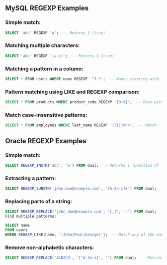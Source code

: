 
## MySQL REGEXP Examples
### Simple match:
```sql
SELECT 'abc' REGEXP 'a';  -- Returns 1 (true)
```

### Matching multiple characters:
```sql
SELECT 'abc' REGEXP '[a-c]';  -- Returns 1 (true)
```

### Matching a pattern in a column:
```sql
SELECT * FROM users WHERE name REGEXP '^J.*';  -- Names starting with 'J'
```

### Pattern matching using LIKE and REGEXP comparison:
```sql
SELECT * FROM products WHERE product_code REGEXP '[0-9]';  -- Rows with a digit in product_code
```

### Match case-insensitive patterns:
```sql
SELECT * FROM employees WHERE last_name REGEXP '(?i)john';  -- Match 'john', 'John', etc.
```


## Oracle REGEXP Examples
### Simple match:
```sql
SELECT REGEXP_INSTR('abc', 'a') FROM dual;  -- Returns 1 (position of 'a')
```

### Extracting a pattern:
```sql
SELECT REGEXP_SUBSTR('john.doe@example.com', '[A-Za-z]+') FROM dual;  -- Returns 'john'
```

### Replacing parts of a string:

```sql
SELECT REGEXP_REPLACE('john_doe@example.com', '[_]', '-') FROM dual;  -- Replace underscore with a hyphen
Find multiple patterns:
```

```sql
SELECT name
FROM users
WHERE REGEXP_LIKE(name, '(John|Paul|George)');  -- Match any of the names
```

### Remove non-alphabetic characters:
```sql
SELECT REGEXP_REPLACE('A1B2C3', '[^A-Za-z]', '') FROM dual;  -- Returns 'ABC'
```
